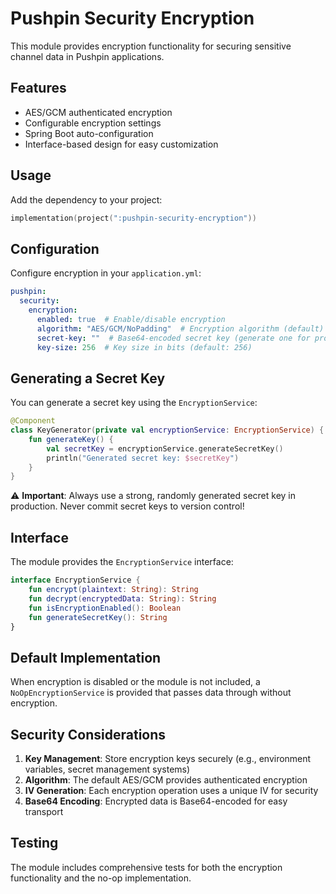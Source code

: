 # Pushpin Security Encryption

This module provides encryption functionality for securing sensitive channel data in Pushpin applications.

## Features

- AES/GCM authenticated encryption
- Configurable encryption settings
- Spring Boot auto-configuration
- Interface-based design for easy customization

## Usage

Add the dependency to your project:

```kotlin
implementation(project(":pushpin-security-encryption"))
```

## Configuration

Configure encryption in your `application.yml`:

```yaml
pushpin:
  security:
    encryption:
      enabled: true  # Enable/disable encryption
      algorithm: "AES/GCM/NoPadding"  # Encryption algorithm (default)
      secret-key: ""  # Base64-encoded secret key (generate one for production!)
      key-size: 256  # Key size in bits (default: 256)
```

## Generating a Secret Key

You can generate a secret key using the `EncryptionService`:

```kotlin
@Component
class KeyGenerator(private val encryptionService: EncryptionService) {
    fun generateKey() {
        val secretKey = encryptionService.generateSecretKey()
        println("Generated secret key: $secretKey")
    }
}
```

⚠️ **Important**: Always use a strong, randomly generated secret key in production. Never commit secret keys to version control!

## Interface

The module provides the `EncryptionService` interface:

```kotlin
interface EncryptionService {
    fun encrypt(plaintext: String): String
    fun decrypt(encryptedData: String): String
    fun isEncryptionEnabled(): Boolean
    fun generateSecretKey(): String
}
```

## Default Implementation

When encryption is disabled or the module is not included, a `NoOpEncryptionService` is provided that passes data through without encryption.

## Security Considerations

1. **Key Management**: Store encryption keys securely (e.g., environment variables, secret management systems)
2. **Algorithm**: The default AES/GCM provides authenticated encryption
3. **IV Generation**: Each encryption operation uses a unique IV for security
4. **Base64 Encoding**: Encrypted data is Base64-encoded for easy transport

## Testing

The module includes comprehensive tests for both the encryption functionality and the no-op implementation.